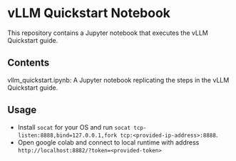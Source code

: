 # vLLM Quickstart Notebook
This repository contains a Jupyter notebook that executes the vLLM Quickstart guide.
## Contents
vllm_quickstart.ipynb: A Jupyter notebook replicating the steps in the vLLM Quickstart guide.
## Usage
- Install `socat` for your OS and run
`socat tcp-listen:8888,bind=127.0.0.1,fork tcp:<provided-ip-address>:8888`.
- Open google colab and connect to local runtime with address `http://localhost:8882/?token=<provided-token>`
